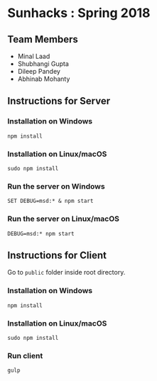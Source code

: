 # Sunhacks : Spring 2018

## Team Members

* Minal Laad
* Shubhangi Gupta
* Dileep Pandey
* Abhinab Mohanty

## Instructions for Server

### Installation on Windows

    npm install

### Installation on Linux/macOS

    sudo npm install

### Run the server on Windows

    SET DEBUG=msd:* & npm start

### Run the server on Linux/macOS

    DEBUG=msd:* npm start

## Instructions for Client

Go to <code>public</code> folder inside root directory.

### Installation on Windows

    npm install

### Installation on Linux/macOS

    sudo npm install

### Run client

    gulp
